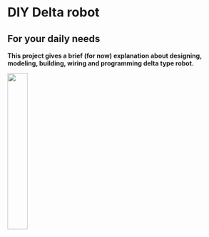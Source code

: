 # DIY Delta robot

## For your daily needs

**This project gives a brief (for now) explanation about designing, modeling, building, wiring and programming delta type robot.**

<img src="https://user-images.githubusercontent.com/84570140/149950226-a1bb82dc-97a9-4bc8-ab05-011d34f5940a.jpg" width=30% height=30%>
